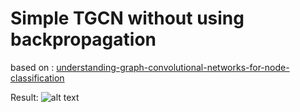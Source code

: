 # Simple TGCN without using backpropagation
based on : [understanding-graph-convolutional-networks-for-node-classification](https://towardsdatascience.com/understanding-graph-convolutional-networks-for-node-classification-a2bfdb7aba7b)

Result:
![alt text](https://github.com/Morteza-j8/TGC-without-backpropagation/blob/main/images/s2_2%D9%80gcn_simple_2_layer_graph.png)
